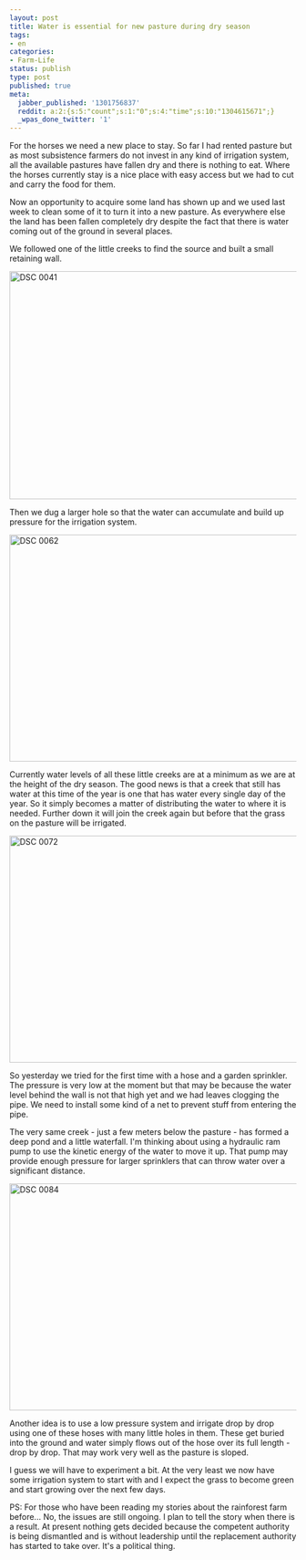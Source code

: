 ```yaml
---
layout: post
title: Water is essential for new pasture during dry season
tags:
- en
categories:
- Farm-Life
status: publish
type: post
published: true
meta:
  jabber_published: '1301756837'
  reddit: a:2:{s:5:"count";s:1:"0";s:4:"time";s:10:"1304615671";}
  _wpas_done_twitter: '1'
---
```

For the horses we need a new place to stay. So far I had rented pasture but as most subsistence farmers do not invest in any kind of irrigation system, all the available pastures have fallen dry and there is nothing to eat. Where the horses currently stay is a nice place with easy access but we had to cut and carry the food for them.

Now an opportunity to acquire some land has shown up and we used last week to clean some of it to turn it into a new pasture. As everywhere else the land has been fallen completely dry despite the fact that there is water coming out of the ground in several places.

We followed one of the little creeks to find the source and built a small retaining wall.

<img style="display:block;margin-left:auto;margin-right:auto;" src="http://stephanschwab.files.wordpress.com/2011/04/dsc_0041.jpg" alt="DSC 0041" title="DSC_0041.jpg" border="0" width="600" height="400" />

Then we dug a larger hole so that the water can accumulate and build up pressure for the irrigation system.

<img style="display:block;margin-left:auto;margin-right:auto;" src="http://stephanschwab.files.wordpress.com/2011/04/dsc_0062.jpg" alt="DSC 0062" title="DSC_0062.jpg" border="0" width="600" height="398" />

Currently water levels of all these little creeks are at a minimum as we are at the height of the dry season. The good news is that a creek that still has water at this time of the year is one that has water every single day of the year. So it simply becomes a matter of distributing the water to where it is needed. Further down it will join the creek again but before that the grass on the pasture will be irrigated.

<img style="display:block;margin-left:auto;margin-right:auto;" src="http://stephanschwab.files.wordpress.com/2011/04/dsc_0072.jpg" alt="DSC 0072" title="DSC_0072.jpg" border="0" width="600" height="398" />

So yesterday we tried for the first time with a hose and a garden sprinkler. The pressure is very low at the moment but that may be because the water level behind the wall is not that high yet and we had leaves clogging the pipe. We need to install some kind of a net to prevent stuff from entering the pipe.

The very same creek - just a few meters below the pasture - has formed a deep pond and a little waterfall. I'm thinking about using a hydraulic ram pump to use the kinetic energy of the water to move it up. That pump may provide enough pressure for larger sprinklers that can throw water over a significant distance.

<img style="display:block;margin-left:auto;margin-right:auto;" src="http://stephanschwab.files.wordpress.com/2011/04/dsc_0084.jpg" alt="DSC 0084" title="DSC_0084.jpg" border="0" width="600" height="398" />

Another idea is to use a low pressure system and irrigate drop by drop using one of these hoses with many little holes in them. These get buried into the ground and water simply flows out of the hose over its full length - drop by drop. That may work very well as the pasture is sloped.

I guess we will have to experiment a bit. At the very least we now have some irrigation system to start with and I expect the grass to become green and start growing over the next few days.

PS: For those who have been reading my stories about the rainforest farm before... No, the issues are still ongoing. I plan to tell the story when there is a result. At present nothing gets decided because the competent authority is being dismantled and is without leadership until the replacement authority has started to take over. It's a political thing.
